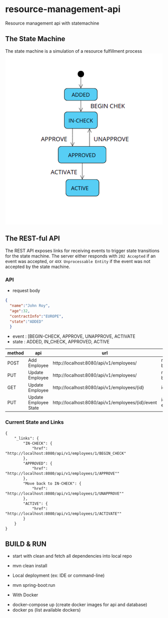 # resource-management-api
Resource management api with statemachine

## The State Machine
The state machine is a simulation of a resource fulfillment process
![UML state machine](https://github.com/spadarthi/resource-management-api/blob/main/src/main/resources/Employee_statemachine.png)

## The REST-ful API
The REST API exposes links for receiving events to trigger state transitions for
the state machine. The server either responds with `202 Accepted` if an event was accepted,
or `4XX Unprocessable Entity` if the event was not accepted by the state machine.

### API

- request body  
```json
{
  "name":"John Roy",
  "age":32,
  "contractInfo":"EUROPE",
  "state":"ADDED"
  }
```
- event : [BEGIN-CHECK, APPROVE, UNAPPROVE, ACTIVATE
- state : ADDED, IN_CHECK, APPROVED, ACTIVE

| method | api                   | url                                               | input        |
|--------|-----------------------|---------------------------------------------------|--------------|
| POST   | Add Employee          | http://localhost:8080/api/v1/employees/           | request body |
| PUT    | Update Employee       | http://localhost:8080/api/v1/employees/           | request body |
| GET    | Update Employee       | http://localhost:8080/api/v1/employees/{id}       | id           |
| PUT    | Update Employee State | http://localhost:8080/api/v1/employees/{id}/event | id, event    |


### Current State and Links
```
{
    "_links": {
        "IN-CHECK": {
            "href": "http://localhost:8080/api/v1/employees/1/BEGIN_CHECK"
        }, 
        "APPROVED": {
            "href": "http://localhost:8080/api/v1/employees/1/APPROVE""
        }, 
        "Move back to IN-CHECK": {
            "href": "http://localhost:8080/api/v1/employees/1/UNAPPROVE""
        }, 
        "ACTIVE": {
            "href": "http://localhost:8080/api/v1/employees/1/ACTIVATE""
        }
    }
}
```

## BUILD & RUN

- start with clean and fetch all dependencies into local repo
* mvn clean install

- Local deployment (ex: IDE or command-line)
* mvn spring-boot:run

- With Docker
* docker-compose up (create docker images for api and database)
* docker ps (list available dockers)
